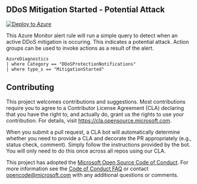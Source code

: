 ## DDoS Mitigation Started - Potential Attack

[![Deploy to Azure](https://aka.ms/deploytoazurebutton)](https://portal.azure.com/#create/Microsoft.Template/uri/https://raw.githubusercontent.com/Azure/Azure-Network-Security/master/Azure%20DDoS%20Protection/Alert%20-%20DDOS%20Mitigation%20started%20azure%20monitor%20alert/DDoSMitigationStarted.json)

This Azure Monitor alert rule will run a simple query to detect when an active DDoS mitigation is occuring. This indicates a potential attack. Action groups can be used to invoke actions as a result of the alert.

```
AzureDiagnostics 
| where Category == "DDoSProtectionNotifications"
| where type_s == "MitigationStarted"
```

## Contributing

This project welcomes contributions and suggestions.  Most contributions require you to agree to a
Contributor License Agreement (CLA) declaring that you have the right to, and actually do, grant us
the rights to use your contribution. For details, visit https://cla.opensource.microsoft.com.

When you submit a pull request, a CLA bot will automatically determine whether you need to provide
a CLA and decorate the PR appropriately (e.g., status check, comment). Simply follow the instructions
provided by the bot. You will only need to do this once across all repos using our CLA.

This project has adopted the [Microsoft Open Source Code of Conduct](https://opensource.microsoft.com/codeofconduct/).
For more information see the [Code of Conduct FAQ](https://opensource.microsoft.com/codeofconduct/faq/) or
contact [opencode@microsoft.com](mailto:opencode@microsoft.com) with any additional questions or comments.
